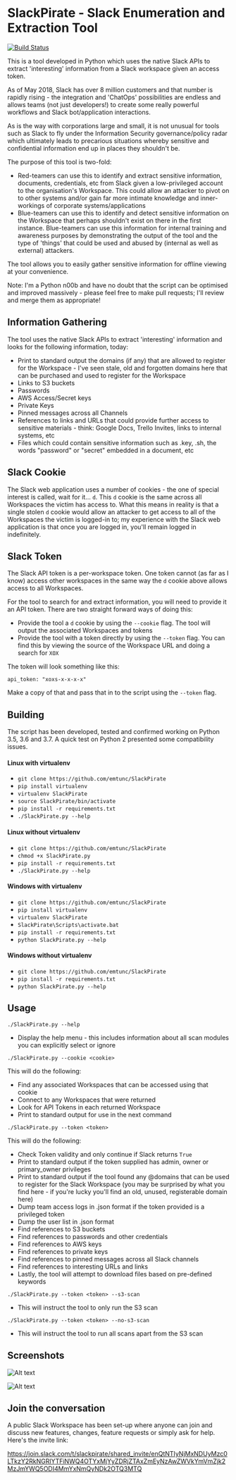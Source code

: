 # SlackPirate - Slack Enumeration and Extraction Tool

[![Build Status](https://travis-ci.com/emtunc/SlackPirate.svg?branch=master)](https://travis-ci.com/emtunc/SlackPirate)

This is a tool developed in Python which uses the native Slack APIs to extract 'interesting' information from a Slack workspace given an access token.

As of May 2018, Slack has over 8 million customers and that number is rapidly rising - the integration and 'ChatOps' possibilities are endless and allows teams (not just developers!) to create some really powerful workflows and Slack bot/application interactions.

As is the way with corporations large and small, it is not unusual for tools such as Slack to fly under the Information Security governance/policy radar which ultimately leads to precarious situations whereby sensitive and confidential information end up in places they shouldn't be.

The purpose of this tool is two-fold:

  * Red-teamers can use this to identify and extract sensitive information, documents, credentials, etc from Slack given a low-privileged account to the organisation's Workspace. This could allow an attacker to pivot on to other systems and/or gain far more intimate knowledge and inner-workings of corporate systems/applications
  * Blue-teamers can use this to identify and detect sensitive information on the Workspace that perhaps shouldn't exist on there in the first instance. Blue-teamers can use this information for internal training and awareness purposes by demonstrating the output of the tool and the type of 'things' that could be used and abused by (internal as well as external) attackers.

The tool allows you to easily gather sensitive information for offline viewing at your convenience.

Note: I'm a Python n00b and have no doubt that the script can be optimised and improved massively - please feel free to make pull requests; I'll review and merge them as appropriate!

## Information Gathering

The tool uses the native Slack APIs to extract 'interesting' information and looks for the following information, today:

  * Print to standard output the domains (if any) that are allowed to register for the Workspace - I've seen stale, old and forgotten domains here that can be purchased and used to register for the Workspace
  * Links to S3 buckets
  * Passwords
  * AWS Access/Secret keys
  * Private Keys
  * Pinned messages across all Channels
  * References to links and URLs that could provide further access to sensitive materials - think: Google Docs, Trello Invites, links to internal systems, etc
  * Files which could contain sensitive information such as .key, .sh, the words "password" or "secret" embedded in a document, etc

## Slack Cookie

The Slack web application uses a number of cookies - the one of special interest is called, wait for it... `d`. This `d` cookie  is the same across all Workspaces the victim has access to. What this means in reality is that a single stolen `d` cookie would allow an attacker to get access to all of the Workspaces the victim is logged-in to; my experience with the Slack web application is that once you are logged in, you'll remain logged in indefinitely.

## Slack Token

The Slack API token is a per-workspace token. One token cannot (as far as I know) access other workspaces in the same way the `d` cookie above allows access to all Workspaces.

For the tool to search for and extract information, you will need to provide it an API token. There are two straight forward ways of doing this:

  * Provide the tool a `d` cookie by using the `--cookie` flag. The tool will output the associated Workspaces and tokens
  * Provide the tool with a token directly by using the `--token` flag. You can find this by viewing the source of the Workspace URL and doing a search for `XOX`

The token will look something like this:

`
api_token: "xoxs-x-x-x-x"
`

Make a copy of that and pass that in to the script using the `--token` flag.

## Building

The script has been developed, tested and confirmed working on Python 3.5, 3.6 and 3.7. A quick test on Python 2 presented some compatibility issues.

#### Linux with virtualenv

  * `git clone https://github.com/emtunc/SlackPirate`
  * `pip install virtualenv`
  * `virtualenv SlackPirate`
  * `source SlackPirate/bin/activate`
  * `pip install -r requirements.txt`
  * `./SlackPirate.py --help`

#### Linux without virtualenv

  * `git clone https://github.com/emtunc/SlackPirate`
  * `chmod +x SlackPirate.py`
  * `pip install -r requirements.txt`
  * `./SlackPirate.py --help`

#### Windows with virtualenv

  * `git clone https://github.com/emtunc/SlackPirate`
  * `pip install virtualenv`
  * `virtualenv SlackPirate`
  * `SlackPirate\Scripts\activate.bat`
  * `pip install -r requirements.txt`
  * `python SlackPirate.py --help`

#### Windows without virtualenv

  * `git clone https://github.com/emtunc/SlackPirate`
  * `pip install -r requirements.txt`
  * `python SlackPirate.py --help`

## Usage

 ```./SlackPirate.py --help```
 
  * Display the help menu - this includes information about all scan modules you can explicitly select or ignore

 ```./SlackPirate.py --cookie <cookie>```
 
This will do the following:
  * Find any associated Workspaces that can be accessed using that cookie
  * Connect to any Workspaces that were returned
  * Look for API Tokens in each returned Workspace
  * Print to standard output for use in the next command

```./SlackPirate.py --token <token>```
    
This will do the following:
  * Check Token validity and only continue if Slack returns `True`
  * Print to standard output if the token supplied has admin, owner or primary_owner privileges
  * Print to standard output if the tool found any @domains that can be used to register for the Slack Workspace (you may be surprised by what you find here - if you're lucky you'll find an old, unused, registerable domain here)
  * Dump team access logs in .json format if the token provided is a privileged token
  * Dump the user list in .json format
  * Find references to S3 buckets
  * Find references to passwords and other credentials
  * Find references to AWS keys
  * Find references to private keys
  * Find references to pinned messages across all Slack channels
  * Find references to interesting URLs and links
  * Lastly, the tool will attempt to download files based on pre-defined keywords

```./SlackPirate.py --token <token> --s3-scan```
    
  * This will instruct the tool to only run the S3 scan

```./SlackPirate.py --token <token> --no-s3-scan```
    
  * This will instruct the tool to run all scans apart from the S3 scan

## Screenshots

![Alt text](screenshots/SlackPirate%20--cookie.png?raw=true "Using the --cookie flag")

![Alt text](screenshots/SlackPirate%20--token.png?raw=true "Using the --token flag")

## Join the conversation

A public Slack Workspace has been set-up where anyone can join and discuss new features, changes, feature requests or simply ask for help. Here's the invite link: 

https://join.slack.com/t/slackpirate/shared_invite/enQtNTIyNjMxNDUyMzc0LTkzY2RkNGRlYTFiNWQ4OTYxMjYyZDRjZTAxZmEyNzAwZWVkYmVmZjk2MzJmYWQ5ODI4MmYxNmQyNDk2OTQ3MTQ
